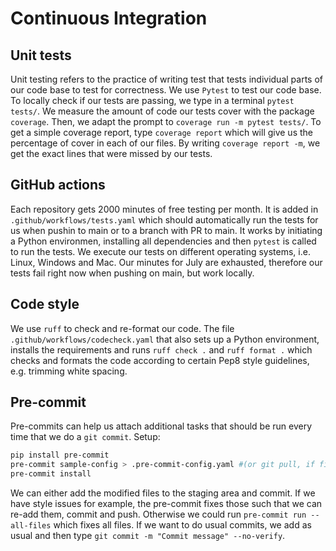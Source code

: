 # Continuous Integration

## Unit tests
Unit testing refers to the practice of writing test that tests individual parts of our code base to test for correctness. We use `Pytest` to test our code base. To locally check if our tests are passing, we type in a terminal `pytest tests/`. We measure the amount of code our tests cover with the package `coverage`. Then, we adapt the prompt to `coverage run -m pytest tests/`. To get a simple coverage report, type `coverage report` which will give us the percentage of cover in each of our files. By writing `coverage report -m`, we get the exact lines that were missed by our tests.

## GitHub actions
Each repository gets 2000 minutes of free testing per month. It is added in `.github/workflows/tests.yaml` which should automatically run the tests for us when pushin to main or to a branch with PR to main. It works by initiating a Python environmen, installing all dependencies and then `pytest` is called to run the tests. We execute our tests on different operating systems, i.e. Linux, Windows and Mac. Our minutes for July are exhausted, therefore our tests fail right now when pushing on main, but work locally.

## Code style
We use `ruff` to check and re-format our code. The file `.github/workflows/codecheck.yaml` that also sets up a Python environment, installs the requirements and runs `ruff check .` and `ruff format .` which checks and formats the code according to certain Pep8 style guidelines, e.g. trimming white spacing.

## Pre-commit
Pre-commits can help us attach additional tasks that should be run every time that we do a `git commit`. Setup:

```bash
pip install pre-commit
pre-commit sample-config > .pre-commit-config.yaml #(or git pull, if file already exists, important: utf-8)
pre-commit install
```

We can either add the modified files to the staging area and commit. If we have style issues for example, the pre-commit fixes those such that we can re-add them, commit and push. Otherwise we could run `pre-commit run --all-files` which fixes all files. If we want to do usual commits, we add as usual and then type `git commit -m "Commit message" --no-verify`.
